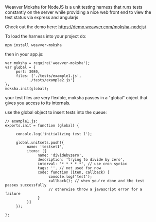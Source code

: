 

Weavver Moksha for NodeJS is a unit testing harness that runs tests constantly on the server while providing a nice
web front end to view the test status via express and angularjs

Check out the demo here: https://demo.weavver.com/moksha-nodejs/

To load the harness into your project do:
```
npm install weavver-moksha
```

then in your app.js:

```
var moksha = require('weavver-moksha');
var global = {
     port: 3080,
     files: ['./tests/example1.js',
          './tests/example2.js']
};
moksha.init(global);
```


your test files are very flexible, moksha passes in a "global" object that gives you access to its internals.

use the global object to insert tests into the queue:

```
// example1.js:
exports.init = function (global) {

     console.log('initializing test 1');

     global.unitsets.push({
          name: 'testset1',
          items: [{
               name: 'dividebyzero',
               description: 'trying to divide by zero',
               interval: '* * * * *', // use cron syntax
               tags: '', // not used for now
               code: function (item, callback) {
                    console.log('test');
                    callback(); // when you're done and the test passes successfully
                    // otherwise throw a javascript error for a failure
               }
          }]
     });

};
```